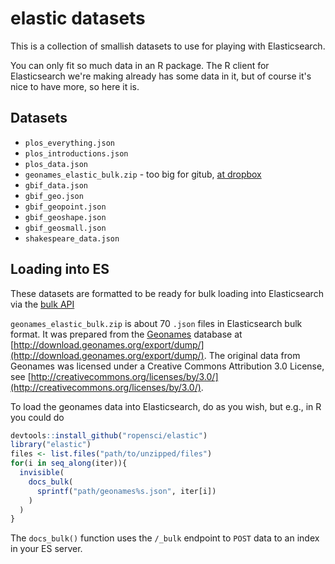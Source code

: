 elastic datasets
================

This is a collection of smallish datasets to use for playing with Elasticsearch. 

You can only fit so much data in an R package. The R client for Elasticsearch we're
making already has some data in it, but of course it's nice to have more, so here it
is. 

## Datasets

* `plos_everything.json`
* `plos_introductions.json`
* `plos_data.json`
* `geonames_elastic_bulk.zip` - too big for gitub, [at dropbox](https://www.dropbox.com/s/50ddvxmgikx5hze/geonames_elastic_bulk.zip?dl=0)
* `gbif_data.json`
* `gbif_geo.json`
* `gbif_geopoint.json`
* `gbif_geoshape.json`
* `gbif_geosmall.json`
* `shakespeare_data.json`

## Loading into ES

These datasets are formatted to be ready for bulk loading into Elasticsearch 
via the [bulk API](http://www.elasticsearch.org/guide/en/elasticsearch/reference/current/docs-bulk.html)

`geonames_elastic_bulk.zip` is about 70 `.json` files in Elasticsearch bulk format. It was prepared from the [Geonames](http://www.geonames.org/) database at [http://download.geonames.org/export/dump/](http://download.geonames.org/export/dump/). The original data from Geonames was licensed under a Creative Commons Attribution 3.0 License, see [http://creativecommons.org/licenses/by/3.0/](http://creativecommons.org/licenses/by/3.0/).

To load the geonames data into Elasticsearch, do as you wish, but e.g., in R you could do 

```r
devtools::install_github("ropensci/elastic")
library("elastic")
files <- list.files("path/to/unzipped/files")
for(i in seq_along(iter)){
  invisible(
    docs_bulk(
      sprintf("path/geonames%s.json", iter[i])
    )
  )
}
```

The `docs_bulk()` function uses the `/_bulk` endpoint to `POST` data to an index in your ES server.
